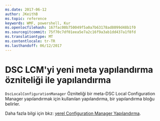 ```yaml
---
ms.date: 2017-06-12
author: JKeithB
ms.topic: reference
keywords: WMF, powershell, Kur
ms.openlocfilehash: 167fac00b750049f5a0a7b63178ad8099d48b1f0
ms.sourcegitcommit: 75f70c7df01eea5e7a2c16f9a3ab1dd437a1f8fd
ms.translationtype: MT
ms.contentlocale: tr-TR
ms.lasthandoff: 06/12/2017
---
```

# <a name="configure-dsc-lcm-with-new-meta-configuration-attribute"></a>DSC LCM'yi yeni meta yapılandırma özniteliği ile yapılandırma

`DscLocalConfigurationManager` Özniteliği bir meta-DSC Local Configuration Manager yapılandırmak için kullanılan yapılandırma, bir yapılandırma bloğu belirler. 

Daha fazla bilgi için bkz: [yerel Configuration Manager Yapılandırma](https://msdn.microsoft.com/powershell/dsc/metaconfig).

